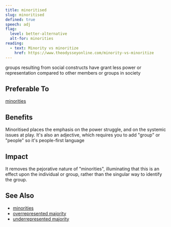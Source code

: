 ```yaml
---
title: minoritised
slug: minoritised
defined: true
speech: adj
flag:
  level: better-alternative
  alt-for: minorities
reading:
  - text: Minority vs minoritize
    href: https://www.theodysseyonline.com/minority-vs-minoritize
---
```


groups resulting from social constructs have grant less power or representation compared to other members or groups in society

## Preferable To

[minorities](/definitions/minorities)

## Benefits

Minoritised places the emphasis on the power struggle, and on the systemic issues at play. It's also an adjective, which requires you to add "group" or "people" so it's people-first language

## Impact

It removes the pejorative nature of "minorities", illuminating that this is an effect upon the individual or group, rather than the singular way to identify the group.

## See Also

- [minorities](/definitions/minorities)
- [overrepresented majority](/definitions/overrepresented-majority)
- [underrepresented majority](/definitions/underrepresented-minority)